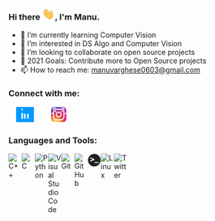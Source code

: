 ### Hi there <img src="https://github.com/manuvarghese0603/manuvarghese0603/blob/main/Logos/Hi.gif" width="25">, I'm Manu.

- 🌱 I’m currently learning Computer Vision
- 👀 I’m interested in DS Algo and Computer Vision
- 👯 I’m looking to collaborate on open source projects
- 🥅 2021 Goals: Contribute more to Open Source projects
- 📫 How to reach me:  manuvarghese0603@gmail.com

### Connect with me:

<a href="https://www.linkedin.com/in/manu-varghese-/"><img src="https://github.com/manuvarghese0603/manuvarghese0603/blob/main/Logos/linkedin.gif" width="35" height = "30" hspace="15"></a>
<a href ="https://www.instagram.com/_manu._.varghese_/"> <img src="https://github.com/manuvarghese0603/manuvarghese0603/blob/main/Logos/instagram-logo-gif-9.gif" width="30" hspace="15"></a>
<br />

### Languages and Tools:

<img align="left" alt="C++" width="26px" src="https://github.com/manuvarghese0603/devicon/blob/master/icons/cplusplus/cplusplus-plain.svg" />
<img align="left" alt="C" width="26px" src="https://github.com/manuvarghese0603/devicon/blob/master/icons/c/c-plain.svg" />
<img align="left" alt="Python" width="26px" src="https://github.com/manuvarghese0603/devicon/blob/master/icons/python/python-original.svg" />
<img align="left" alt="Visual Studio Code" width="26px" src="https://github.com/manuvarghese0603/devicon/blob/master/icons/vscode/vscode-original.svg" />
<img align="left" alt="Git" width="26px" src="https://github.com/manuvarghese0603/devicon/blob/master/icons/git/git-original.svg" />
<img align="left" alt="GitHub" width="26px" src="https://github.com/manuvarghese0603/devicon/blob/master/icons/github/github-original.svg" />
<img align="left" alt="Terminal" width="26px" src="https://raw.githubusercontent.com/github/explore/80688e429a7d4ef2fca1e82350fe8e3517d3494d/topics/terminal/terminal.png" />
<img align="left" alt="Linux" width="26px" src="https://github.com/manuvarghese0603/devicon/blob/master/icons/linux/linux-original.svg" />
<img align="left" alt="Twitter" width="26px" src="https://github.com/manuvarghese0603/devicon/tree/master/icons/twitter" />


<br />
<br />

[instagram]: https://www.instagram.com/_manu._.varghese_/
[linkedin]: https://www.linkedin.com/in/manu-varghese-/

<!---
manuvarghese0603/manuvarghese0603 is a ✨ special ✨ repository because its `README.md` (this file) appears on your GitHub profile.
You can click the Preview link to take a look at your changes.
--->
